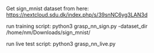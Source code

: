 Get sign_mnist dataset from here: https://nextcloud.sdu.dk/index.php/s/39snNC6yg3LAN3d

run training script:
python3 grasp_nn_sign.py -dataset_dir /home/nm/Downloads/sign_mnist/

run live test script:
python3 grasp_nn_live.py 
